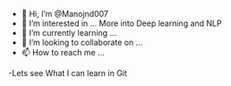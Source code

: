 - 👋 Hi, I’m @Manojnd007
- 👀 I’m interested in ... More into Deep learning and NLP
- 🌱 I’m currently learning ...
- 💞️ I’m looking to collaborate on ...
- 📫 How to reach me ...

<!---
Manojnd007/Manojnd007 is a ✨ special ✨ repository because its `README.md` (this file) appears on your GitHub profile.
You can click the Preview link to take a look at your changes.
--->
-Lets see What I can learn in Git
